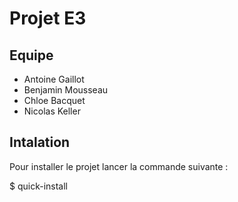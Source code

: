Projet E3
=========

Equipe
------

- Antoine Gaillot
- Benjamin Mousseau
- Chloe Bacquet
- Nicolas Keller

Intalation
----------

Pour installer le projet lancer la commande suivante :

$ quick-install